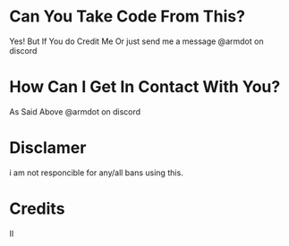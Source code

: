 # Can You Take Code From This?
Yes! But If You do Credit Me Or just send me a message @armdot on discord
# How Can I Get In Contact With You?
As Said Above @armdot on discord
# Disclamer
i am not responcible for any/all bans using this. 
# Credits
II
